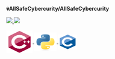 


**💀AllSafeCybercurity/AllSafeCybercurity**

 <div>
  <a href="https://github.com/AllSafeCybercurity">
   
  <img height="180em" src="https://github-readme-stats.vercel.app/api?username=AllSafeCybercurity&show_icons=false&theme=dark&include_all_commits=false&count_private=false"/>
  <img height="180em" src="https://github-readme-stats.vercel.app/api/top-langs/?username=AllSafeCybercurity&layout=compact&langs_count=7&theme=dark"/>
</div>

<div style="display: inline_block"><br>
 
  <img align="center" alt="Rafa-Csharp" height="60" width="70" src="https://raw.githubusercontent.com/devicons/devicon/master/icons/cplusplus/cplusplus-original.svg">  
  <img align="center" alt="Rafa-Python" height="50" width="60" src="https://raw.githubusercontent.com/devicons/devicon/master/icons/python/python-original.svg">
  <img align="center" alt="Rafa-Csharp" height="40" width="50" src="https://raw.githubusercontent.com/devicons/devicon/master/icons/c/c-original.svg"> 
  
</div>

 ##

